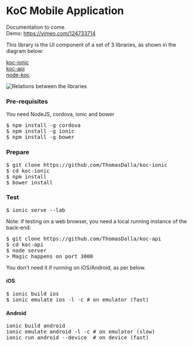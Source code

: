 # KoC Mobile Application
Documentation to come.<br>
Demo: https://vimeo.com/124733714

This library is the UI component of a set of 3 libraries, as shown in the diagram below:

[koc-ionic](../../../koc-ionic)<br />
[koc-api](../../../koc-api)<br />
[node-koc](../../../node-koc)<br />

![Relations between the libraries](http://i.imgur.com/pbDEWd2.png "Relations between the libraries")

### Pre-requisites

You need NodeJS, cordova, ionic and bower
<pre>
$ npm install -g cordova
$ npm install -g ionic
$ npm install -g bower
</pre>

### Prepare
<pre>
$ git clone https://github.com/ThomasDalla/koc-ionic
$ cd koc-ionic
$ npm install
$ bower install
</pre>

### Test
<pre>$ ionic serve --lab</pre>

Note: if testing on a web browser, you need a local running instance of the back-end:
<pre>
$ git clone https://github.com/ThomasDalla/koc-api
$ cd koc-api
$ node server
> Magic happens on port 3000
</pre>
You don't need it if running on iOS/Android, as per below.

#### iOS
<pre>
$ ionic build ios
$ ionic emulate ios -l -c # on emulator (fast)
</pre>

#### Android
<pre>
ionic build android
ionic emulate android -l -c # on emulator (slow)
ionic run android --device  # on device (fast)
</pre>
